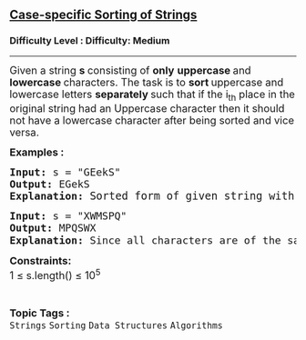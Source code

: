 <h2><a href="https://www.geeksforgeeks.org/problems/case-specific-sorting-of-strings4845/1?_gl=1*3k9sh5*_up*MQ..*_gs*MQ..&gclid=CjwKCAjwx8nCBhAwEiwA_z__06TPgl-Gmx6r94sXU7dX1bwO6OgB0Eu7ZQ_RDCT2F-szcDl8bXKr-BoCeTAQAvD_BwE&gbraid=0AAAAAC9yBkA3syC7iL4gslx5aR8WWgVAz">Case-specific Sorting of Strings</a></h2><h3>Difficulty Level : Difficulty: Medium</h3><hr><div class="problems_problem_content__Xm_eO"><p><span style="font-size: 18px;">Given a string <strong>s </strong>consisting of <strong>only</strong>&nbsp;<strong>uppercase </strong>and <strong>lowercase </strong>characters. The task is to <strong>sort </strong>uppercase and lowercase letters <strong>separately </strong>such that if the i<sub>th</sub> place in the original string had an Uppercase character then it should not have a lowercase character after being sorted and vice versa.</span></p>
<p><strong><span style="font-size: 18px;">Examples : <br></span></strong></p>
<pre><strong><span style="font-size: 18px;">Input: </span></strong><span style="font-size: 18px;">s = "GEekS"
<strong>Output: </strong>EGekS<strong>
Explanation: </strong></span><span style="font-size: 14pt;">Sorted form of given string with the same case of character will result in output as EGekS.</span></pre>
<pre><strong><span style="font-size: 18px;">Input: </span></strong><span style="font-size: 18px;">s = "XWMSPQ"
<strong>Output: </strong>MPQSWX<strong>
Explanation: </strong>Since all characters are of the same case </span><span style="font-size: 14pt;">We can simply perform a <span style="font-family: -apple-system, BlinkMacSystemFont, 'Segoe UI', Roboto, Oxygen, Ubuntu, Cantarell, 'Open Sans', 'Helvetica Neue', sans-serif;">sorting</span><span style="font-family: -apple-system, BlinkMacSystemFont, 'Segoe UI', Roboto, Oxygen, Ubuntu, Cantarell, 'Open Sans', 'Helvetica Neue', sans-serif;"> operation on the entire string.</span></span></pre>
<p><span style="font-size: 18px;"><strong>Constraints:</strong> </span><br><span style="font-size: 18px;">1 ≤ s.length() ≤ 10<sup>5</sup></span></p></div><br><p><span style=font-size:18px><strong>Topic Tags : </strong><br><code>Strings</code>&nbsp;<code>Sorting</code>&nbsp;<code>Data Structures</code>&nbsp;<code>Algorithms</code>&nbsp;